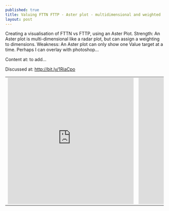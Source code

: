 ```yaml
---
published: true
title: Valuing FTTN FTTP - Aster plot - multidimensional and weighted
layout: post
---
```

Creating a visualisation of FTTN vs FTTP, using an Aster Plot.
Strength: An Aster plot is multi-dimensional like a radar plot, but can assign a weighting to dimensions.
Weakness: An Aster plot can only show one Value target at a time. Perhaps I can overlay with photoshop...

Content at: to add...

Discussed at: http://bit.ly/1RiaCpo

<table>
<tr><td>
<iframe width="400" height="400" frameborder="0" scrolling="no" src="http://areff2000.github.io/d3-bubble-plot/radarPlot/"></iframe>
</td>
<td>
<iframe width="400" height="400" frameborder="0" scrolling="no" src="http://areff2000.github.io/d3-bubble-plot/radarPlot/"></iframe>
</td>
</tr>
</table

